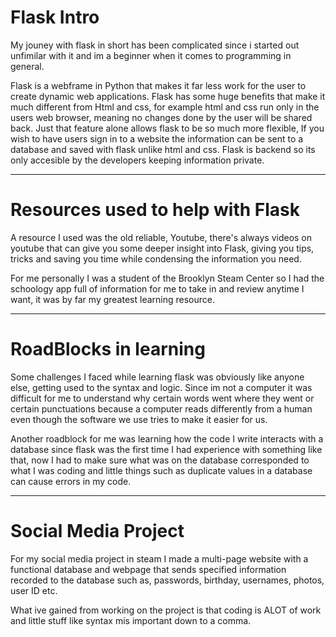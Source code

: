 <h1>Flask Intro</h1>
My jouney with flask in short has been complicated since i started out unfimilar with it and im a beginner when it comes to programming in general.

Flask is a webframe in Python that makes it far less work for the user to create dynamic web applications. Flask has some huge benefits that make it much different from Html and css, for example html and css run only in the users web browser, meaning no changes done by the user will be shared back. Just that feature alone allows flask to be so much more flexible, If you wish to have users sign in to a website the information can be sent to a database and saved with flask unlike html and css. Flask is backend so its only accesible by the developers keeping information private.
<hr>

<h1> Resources used to help with Flask</h1>

A resource I used was the old reliable, Youtube, there's always videos on youtube that can give you some deeper insight into Flask, giving you tips, tricks and saving you time while condensing the information you need. 

For me personally I was a student of the Brooklyn Steam Center so I had the schoology app full of information for me to take in and review anytime I want, it was by far my greatest learning resource.

<hr>
<h1>RoadBlocks in learning</h1>

Some challenges I faced while learning flask was obviously like anyone else, getting used to the syntax and logic. Since im not a computer it was difficult for me to understand why certain words went where they went or certain punctuations because a computer reads differently from a human even though the software we use tries to make it easier for us. 


Another roadblock for me was learning how the code I write interacts with a database since flask was the first time I had experience with something like that, now I had to make sure what was on the database corresponded to what I was coding and little things such as duplicate values in a database can cause errors in my code.

<hr>
<h1>Social Media Project</h1>

For my social media project in steam I made a multi-page website with a functional database and webpage that sends specified information recorded to the database such as, passwords, birthday, usernames, photos, user ID etc. 

What ive gained from working on the project is that coding is ALOT of work and little stuff like syntax mis important down to a comma. 
